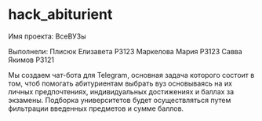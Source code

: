 # hack_abiturient

Имя проекта: ВсеВУЗы

Выполнели:  Плисюк Елизавета P3123
            Маркелова Мария P3123
            Савва Якимов P3121


Мы создаем чат-бота для Telegram, основная задача которого состоит в том, чтоб помогать абитуриентам выбрать вуз основываясь на их личных предпочтениях, индивидуальных достижениях и баллах за экзамены. Подборка университетов будет осуществляться путем фильтрации введенных предметов и сумме баллов.